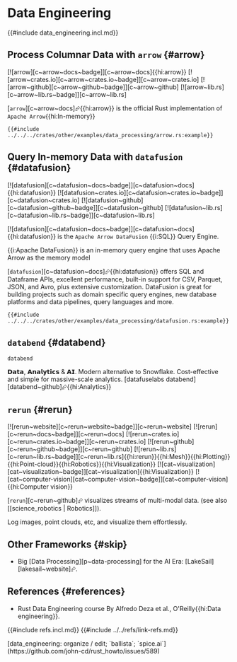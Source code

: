 # Data Engineering

{{#include data_engineering.incl.md}}

## Process Columnar Data with `arrow` {#arrow}

[![arrow][c~arrow~docs~badge]][c~arrow~docs]{{hi:arrow}}
[![arrow~crates.io][c~arrow~crates.io~badge]][c~arrow~crates.io]
[![arrow~github][c~arrow~github~badge]][c~arrow~github]
[![arrow~lib.rs][c~arrow~lib.rs~badge]][c~arrow~lib.rs]

[`arrow`][c~arrow~docs]⮳{{hi:arrow}} is the official Rust implementation of `Apache Arrow`{{hi:In-memory}}

```rust,editable
{{#include ../../../crates/other/examples/data_processing/arrow.rs:example}}
```

## Query In-memory Data with `datafusion` {#datafusion}

[![datafusion][c~datafusion~docs~badge]][c~datafusion~docs]{{hi:datafusion}}
[![datafusion~crates.io][c~datafusion~crates.io~badge]][c~datafusion~crates.io]
[![datafusion~github][c~datafusion~github~badge]][c~datafusion~github]
[![datafusion~lib.rs][c~datafusion~lib.rs~badge]][c~datafusion~lib.rs]

[![datafusion][c~datafusion~docs~badge]][c~datafusion~docs]{{hi:datafusion}} is the `Apache Arrow DataFusion` {{i:SQL}} Query Engine.

{{i:Apache DataFusion}} is an in-memory query engine that uses Apache Arrow as the memory model

[`datafusion`][c~datafusion~docs]⮳{{hi:datafusion}} offers SQL and Dataframe APIs, excellent performance, built-in support for CSV, Parquet, JSON, and Avro, plus extensive customization. DataFusion is great for building projects such as domain specific query engines, new database platforms and data pipelines, query languages and more.

```rust,editable
{{#include ../../../crates/other/examples/data_processing/datafusion.rs:example}}
```

## `databend` {#databend}

`databend`

𝗗𝗮𝘁𝗮, 𝗔𝗻𝗮𝗹𝘆𝘁𝗶𝗰𝘀 & 𝗔𝗜. Modern alternative to Snowflake. Cost-effective and simple for massive-scale analytics. [datafuselabs databend][databend~github]⮳{{hi:Analytics}}

## `rerun` {#rerun}

[![rerun~website][c~rerun~website~badge]][c~rerun~website] [![rerun][c~rerun~docs~badge]][c~rerun~docs] [![rerun~crates.io][c~rerun~crates.io~badge]][c~rerun~crates.io] [![rerun~github][c~rerun~github~badge]][c~rerun~github] [![rerun~lib.rs][c~rerun~lib.rs~badge]][c~rerun~lib.rs]{{hi:rerun}}{{hi:Mesh}}{{hi:Plotting}}{{hi:Point-cloud}}{{hi:Robotics}}{{hi:Visualization}} [![cat~visualization][cat~visualization~badge]][cat~visualization]{{hi:Visualization}} [![cat~computer-vision][cat~computer-vision~badge]][cat~computer-vision]{{hi:Computer vision}}

[`rerun`][c~rerun~github]⮳ visualizes streams of multi-modal data. (see also [[science_robotics | Robotics]]).

Log images, point clouds, etc, and visualize them effortlessly.

## Other Frameworks {#skip}

- Big [Data Processing][p~data-processing] for the AI Era: [LakeSail][lakesail~website]⮳.

## References {#references}

- Rust Data Engineering course By Alfredo Deza et al., O'Reilly{{hi:Data engineering}}.

{{#include refs.incl.md}}
{{#include ../../refs/link-refs.md}}

<div class="hidden">
[data_engineering: organize / edit; `ballista`; `spice.ai`](https://github.com/john-cd/rust_howto/issues/589)
</div>
